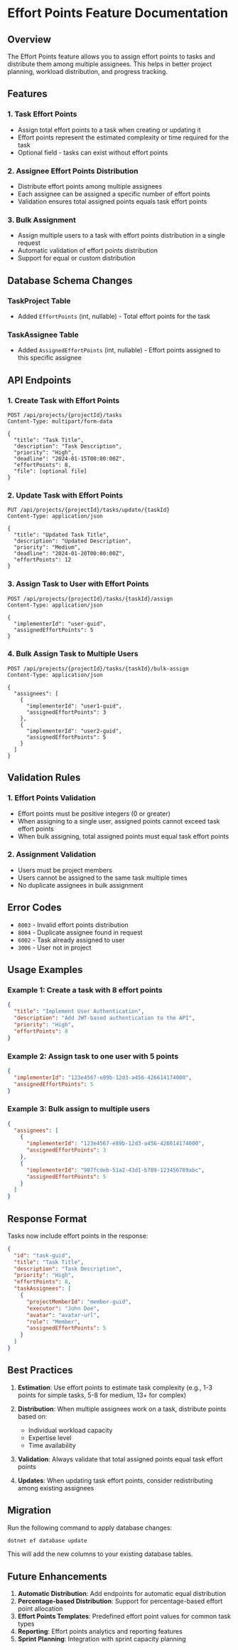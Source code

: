 # Effort Points Feature Documentation

## Overview

The Effort Points feature allows you to assign effort points to tasks and distribute them among multiple assignees. This helps in better project planning, workload distribution, and progress tracking.

## Features

### 1. Task Effort Points
- Assign total effort points to a task when creating or updating it
- Effort points represent the estimated complexity or time required for the task
- Optional field - tasks can exist without effort points

### 2. Assignee Effort Points Distribution
- Distribute effort points among multiple assignees
- Each assignee can be assigned a specific number of effort points
- Validation ensures total assigned points equals task effort points

### 3. Bulk Assignment
- Assign multiple users to a task with effort points distribution in a single request
- Automatic validation of effort points distribution
- Support for equal or custom distribution

## Database Schema Changes

### TaskProject Table
- Added `EffortPoints` (int, nullable) - Total effort points for the task

### TaskAssignee Table
- Added `AssignedEffortPoints` (int, nullable) - Effort points assigned to this specific assignee

## API Endpoints

### 1. Create Task with Effort Points
```http
POST /api/projects/{projectId}/tasks
Content-Type: multipart/form-data

{
  "title": "Task Title",
  "description": "Task Description",
  "priority": "High",
  "deadline": "2024-01-15T00:00:00Z",
  "effortPoints": 8,
  "file": [optional file]
}
```

### 2. Update Task with Effort Points
```http
PUT /api/projects/{projectId}/tasks/update/{taskId}
Content-Type: application/json

{
  "title": "Updated Task Title",
  "description": "Updated Description",
  "priority": "Medium",
  "deadline": "2024-01-20T00:00:00Z",
  "effortPoints": 12
}
```

### 3. Assign Task to User with Effort Points
```http
POST /api/projects/{projectId}/tasks/{taskId}/assign
Content-Type: application/json

{
  "implementerId": "user-guid",
  "assignedEffortPoints": 5
}
```

### 4. Bulk Assign Task to Multiple Users
```http
POST /api/projects/{projectId}/tasks/{taskId}/bulk-assign
Content-Type: application/json

{
  "assignees": [
    {
      "implementerId": "user1-guid",
      "assignedEffortPoints": 3
    },
    {
      "implementerId": "user2-guid",
      "assignedEffortPoints": 5
    }
  ]
}
```

## Validation Rules

### 1. Effort Points Validation
- Effort points must be positive integers (0 or greater)
- When assigning to a single user, assigned points cannot exceed task effort points
- When bulk assigning, total assigned points must equal task effort points

### 2. Assignment Validation
- Users must be project members
- Users cannot be assigned to the same task multiple times
- No duplicate assignees in bulk assignment

## Error Codes

- `8003` - Invalid effort points distribution
- `8004` - Duplicate assignee found in request
- `6002` - Task already assigned to user
- `3006` - User not in project

## Usage Examples

### Example 1: Create a task with 8 effort points
```json
{
  "title": "Implement User Authentication",
  "description": "Add JWT-based authentication to the API",
  "priority": "High",
  "effortPoints": 8
}
```

### Example 2: Assign task to one user with 5 points
```json
{
  "implementerId": "123e4567-e89b-12d3-a456-426614174000",
  "assignedEffortPoints": 5
}
```

### Example 3: Bulk assign to multiple users
```json
{
  "assignees": [
    {
      "implementerId": "123e4567-e89b-12d3-a456-426614174000",
      "assignedEffortPoints": 3
    },
    {
      "implementerId": "987fcdeb-51a2-43d1-b789-123456789abc",
      "assignedEffortPoints": 5
    }
  ]
}
```

## Response Format

Tasks now include effort points in the response:

```json
{
  "id": "task-guid",
  "title": "Task Title",
  "description": "Task Description",
  "priority": "High",
  "effortPoints": 8,
  "taskAssignees": [
    {
      "projectMemberId": "member-guid",
      "executor": "John Doe",
      "avatar": "avatar-url",
      "role": "Member",
      "assignedEffortPoints": 5
    }
  ]
}
```

## Best Practices

1. **Estimation**: Use effort points to estimate task complexity (e.g., 1-3 points for simple tasks, 5-8 for medium, 13+ for complex)

2. **Distribution**: When multiple assignees work on a task, distribute points based on:
   - Individual workload capacity
   - Expertise level
   - Time availability

3. **Validation**: Always validate that total assigned points equal task effort points

4. **Updates**: When updating task effort points, consider redistributing among existing assignees

## Migration

Run the following command to apply database changes:

```bash
dotnet ef database update
```

This will add the new columns to your existing database tables.

## Future Enhancements

1. **Automatic Distribution**: Add endpoints for automatic equal distribution
2. **Percentage-based Distribution**: Support for percentage-based effort point allocation
3. **Effort Points Templates**: Predefined effort point values for common task types
4. **Reporting**: Effort points analytics and reporting features
5. **Sprint Planning**: Integration with sprint capacity planning

